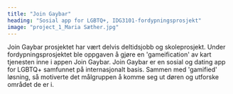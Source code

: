 ```yaml
---
title: "Join Gaybar"
heading: "Sosial app for LGBTQ+, IDG3101-fordypningsprosjekt"
image: "project_1_Maria Sæther.jpg"
---
```


Join Gaybar prosjektet har vært delvis deltidsjobb og skoleprosjekt. Under fordypningsprosjektet ble oppgaven å gjøre en 'gameification' av kart tjenesten inne i appen Join Gaybar. Join Gaybar er en sosial og dating app for LGBTQ+ samfunnet på internasjonalt basis. Sammen med 'gamified' løsning, så motiverte det målgruppen å komme seg ut døren og utforske området de er i.

